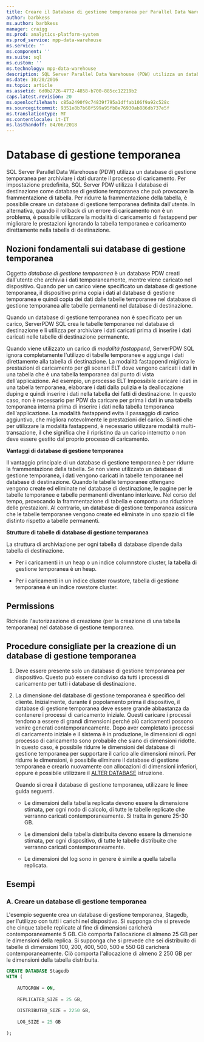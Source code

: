 ```yaml
---
title: Creare il Database di gestione temporanea per Parallel Data Warehouse
author: barbkess
ms.author: barbkess
manager: craigg
ms.prod: analytics-platform-system
ms.prod_service: mpp-data-warehouse
ms.service: ''
ms.component: ''
ms.suite: sql
ms.custom: ''
ms.technology: mpp-data-warehouse
description: SQL Server Parallel Data Warehouse (PDW) utilizza un database di gestione temporanea per archiviare i dati durante il processo di caricamento.
ms.date: 10/20/2016
ms.topic: article
ms.assetid: 6d0b2726-4772-4858-b700-885cc12219b2
caps.latest.revision: 20
ms.openlocfilehash: c85a2490f9c74839f795a1dffab106f9a92c528c
ms.sourcegitcommit: 9351e8b7b68f599a95fb8e76930ab886db737e5f
ms.translationtype: MT
ms.contentlocale: it-IT
ms.lasthandoff: 04/06/2018
---
```

# <a name="staging-database"></a>Database di gestione temporanea 
SQL Server Parallel Data Warehouse (PDW) utilizza un database di gestione temporanea per archiviare i dati durante il processo di caricamento. Per impostazione predefinita, SQL Server PDW utilizza il database di destinazione come database di gestione temporanea che può provocare la frammentazione di tabella. Per ridurre la frammentazione della tabella, è possibile creare un database di gestione temporanea definita dall'utente. In alternativa, quando il rollback di un errore di caricamento non è un problema, è possibile utilizzare la modalità di caricamento di fastappend per migliorare le prestazioni ignorando la tabella temporanea e caricamento direttamente nella tabella di destinazione.  
  
## <a name="StagingDatabase"></a>Nozioni fondamentali sui database di gestione temporanea  
Oggetto *database di gestione temporanea* è un database PDW creati dall'utente che archivia i dati temporaneamente, mentre viene caricato nel dispositivo. Quando per un carico viene specificato un database di gestione temporanea, il dispositivo prima copia i dati al database di gestione temporanea e quindi copia dei dati dalle tabelle temporanee nel database di gestione temporanea alle tabelle permanenti nel database di destinazione.  
  
Quando un database di gestione temporanea non è specificato per un carico, ServerPDW SQL crea le tabelle temporanee nel database di destinazione e li utilizza per archiviare i dati caricati prima di inserire i dati caricati nelle tabelle di destinazione permanente.  
  
Quando viene utilizzato un carico di *modalità fastappend*, ServerPDW SQL ignora completamente l'utilizzo di tabelle temporanee e aggiunge i dati direttamente alla tabella di destinazione. La modalità fastappend migliora le prestazioni di caricamento per gli scenari ELT dove vengono caricati i dati in una tabella che è una tabella temporanea dal punto di vista dell'applicazione. Ad esempio, un processo ELT Impossibile caricare i dati in una tabella temporanea, elaborare i dati dalla pulizia e la deallocazione duping e quindi inserire i dati nella tabella dei fatti di destinazione. In questo caso, non è necessario per PDW da caricare per prima i dati in una tabella temporanea interna prima di inserire i dati nella tabella temporanea dell'applicazione. La modalità fastappend evita il passaggio di carico aggiuntivo, che migliora notevolmente le prestazioni del carico. Si noti che per utilizzare la modalità fastappend, è necessario utilizzare modalità multi-transazione, il che significa che il ripristino da un carico interrotto o non deve essere gestito dal proprio processo di caricamento.  
  
**Vantaggi di database di gestione temporanea**  
  
Il vantaggio principale di un database di gestione temporanea è per ridurre la frammentazione della tabella. Se non viene utilizzato un database di gestione temporanea, i dati vengono caricati in tabelle temporanee nel database di destinazione. Quando le tabelle temporanee ottengano vengono create ed eliminate nel database di destinazione, le pagine per le tabelle temporanee e tabelle permanenti diventano interleave. Nel corso del tempo, provocando la frammentazione di tabella e comporta una riduzione delle prestazioni. Al contrario, un database di gestione temporanea assicura che le tabelle temporanee vengono create ed eliminate in uno spazio di file distinto rispetto a tabelle permanenti.  
  
**Strutture di tabelle di database di gestione temporanea**  
  
La struttura di archiviazione per ogni tabella di database dipende dalla tabella di destinazione.  
  
-   Per i caricamenti in un heap o un indice columnstore cluster, la tabella di gestione temporanea è un heap.  
  
-   Per i caricamenti in un indice cluster rowstore, tabella di gestione temporanea è un indice rowstore cluster.  
  
## <a name="Permissions"></a>Permissions  
Richiede l'autorizzazione di creazione (per la creazione di una tabella temporanea) nel database di gestione temporanea. 

<!-- MISSING LINKS

For more information, see [Grant Permissions to load data](grant-permissions-to-load-data.md).  

-->
  
## <a name="CreatingStagingDatabase"></a>Procedure consigliate per la creazione di un database di gestione temporanea  
  
1.  Deve essere presente solo un database di gestione temporanea per dispositivo. Questo può essere condiviso da tutti i processi di caricamento per tutti i database di destinazione.  
  
2.  La dimensione del database di gestione temporanea è specifico del cliente. Inizialmente, durante il popolamento prima il dispositivo, il database di gestione temporanea deve essere grande abbastanza da contenere i processi di caricamento iniziale. Questi caricare i processi tendono a essere di grandi dimensioni perché più caricamenti possono venire generati contemporaneamente. Dopo aver completato i processi di caricamento iniziale e il sistema è in produzione, le dimensioni di ogni processo di caricamento sono probabile che siano di dimensioni ridotte. In questo caso, è possibile ridurre le dimensioni del database di gestione temporanea per supportare il carico alle dimensioni minori. Per ridurre le dimensioni, è possibile eliminare il database di gestione temporanea e crearlo nuovamente con allocazioni di dimensioni inferiori, oppure è possibile utilizzare il [ALTER DATABASE](../t-sql/statements/alter-database-parallel-data-warehouse.md) istruzione.  
  
    Quando si crea il database di gestione temporanea, utilizzare le linee guida seguenti.  
  
    -   Le dimensioni della tabella replicata devono essere la dimensione stimata, per ogni nodo di calcolo, di tutte le tabelle replicate che verranno caricati contemporaneamente. Si tratta in genere 25-30 GB.  
  
    -   Le dimensioni della tabella distribuita devono essere la dimensione stimata, per ogni dispositivo, di tutte le tabelle distribuite che verranno caricati contemporaneamente.  
  
    -   Le dimensioni del log sono in genere è simile a quella tabella replicata.  
  
## <a name="Examples"></a>Esempi  
  
### <a name="a-create-a-staging-database"></a>A. Creare un database di gestione temporanea 
L'esempio seguente crea un database di gestione temporanea, Stagedb, per l'utilizzo con tutti i carichi nel dispositivo. Si supponga che si prevede che cinque tabelle replicate al fine di dimensioni caricherà contemporaneamente 5 GB. Ciò comporta l'allocazione di almeno 25 GB per le dimensioni della replica. Si supponga che si prevede che sei distribuito di tabelle di dimensioni 100, 200, 400, 500, 500 e 550 GB caricherà contemporaneamente. Ciò comporta l'allocazione di almeno 2 250 GB per le dimensioni della tabella distribuita.  
  
```sql  
CREATE DATABASE Stagedb  
WITH (  
  
    AUTOGROW = ON,  
  
    REPLICATED_SIZE = 25 GB,  
  
    DISTRIBUTED_SIZE = 2250 GB,  
  
    LOG_SIZE = 25 GB  
  
);  
```  

<!-- MISSING LINKS
 
## See Also  
[Common metadata query examples](metadata-query-examples.md)  

-->
  
